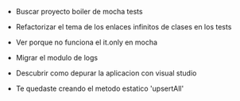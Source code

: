 - Buscar proyecto boiler de mocha tests
- Refactorizar el tema de los enlaces infinitos de clases en los tests
- Ver porque no funciona el it.only en mocha
- Migrar el modulo de logs
- Descubrir como depurar la aplicacion con visual studio


- Te quedaste creando el metodo estatico 'upsertAll'